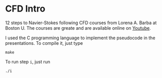 # CFD Intro

12 steps to Navier-Stokes following CFD courses from Lorena A. Barba at Boston U.
The courses are greate and are available online on
[Youtube](http://www.youtube.com/playlist?list=PL30F4C5ABCE62CB61).

I used the C programming language to implement the pseudocode in the presentations.
To compile it, just type

    make

To run step `i`, just run

    ./i
